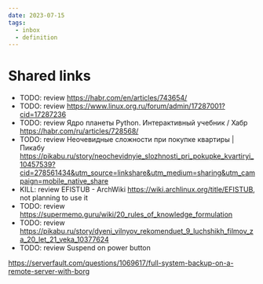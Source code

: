 ```yaml
---
date: 2023-07-15
tags:
  - inbox
  - definition
---
```


# Shared links

- TODO: review https://habr.com/en/articles/743654/
- TODO: review https://www.linux.org.ru/forum/admin/17287001?cid=17287236
- TODO: review Ядро планеты Python. Интерактивный учебник / Хабр https://habr.com/ru/articles/728568/
- TODO: review Неочевидные сложности при покупке квартиры | Пикабу https://pikabu.ru/story/neochevidnyie_slozhnosti_pri_pokupke_kvartiryi_10457539?cid=278561434&utm_source=linkshare&utm_medium=sharing&utm_campaign=mobile_native_share
- KILL: review EFISTUB - ArchWiki https://wiki.archlinux.org/title/EFISTUB, not
planning to use it
- TODO: review https://supermemo.guru/wiki/20_rules_of_knowledge_formulation
- TODO: review https://pikabu.ru/story/dyeni_vilnyov_rekomenduet_9_luchshikh_filmov_za_20_let_21_veka_10377624
- TODO: review Suspend on power button


https://serverfault.com/questions/1069617/full-system-backup-on-a-remote-server-with-borg
